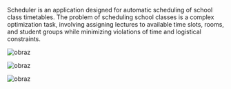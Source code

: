 Scheduler is an application designed for automatic scheduling of school class timetables. The problem of scheduling school classes is a complex optimization task, involving assigning lectures to available time slots, rooms, and student groups while minimizing violations of time and logistical constraints.

![obraz](https://github.com/PublicVoidToString/Planista/assets/153829544/79fdbb16-6df8-4701-8e29-1e89b37746d6)

![obraz](https://github.com/PublicVoidToString/Planista/assets/153829544/27d235ba-1673-449b-8547-e0dec824417f)

![obraz](https://github.com/PublicVoidToString/Planista/assets/153829544/a79d887e-81e9-4d6a-8d2f-9b9b2a0df5cb)
